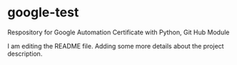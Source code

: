 # google-test
Respository for Google Automation Certificate with Python, Git Hub Module

I am editing the README file. Adding some more details about the project description.
